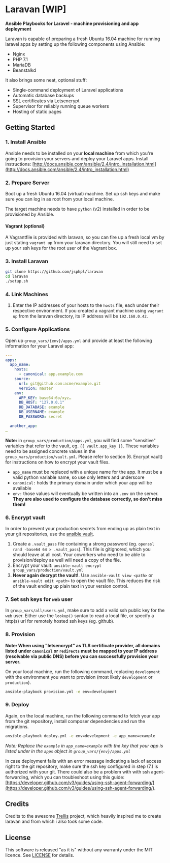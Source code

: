 # Laravan [WIP]

**Ansible Playbooks for Laravel - machine provisioning and app deployment**

Laravan is capable of preparing a fresh Ubuntu 16.04 machine for running laravel apps by setting up the following components using Ansible:

- Nginx
- PHP 7.1
- MariaDB
- Beanstalkd

It also brings some neat, optional stuff:

- Single-command deployment of Laravel applications
- Automatic database backups
- SSL certificates via Letsencrypt
- Supervisor for reliably running queue workers
- Hosting of static pages


## Getting Started

### 1. Install Ansible

Ansible needs to be installed on your **local machine** from which you're going to provision your servers and deploy your Laravel apps. Install instructions: [http://docs.ansible.com/ansible/2.4/intro_installation.html](http://docs.ansible.com/ansible/2.4/intro_installation.html)

### 2. Prepare Server

Boot up a fresh Ubuntu 16.04 (virtual) machine. Set up ssh keys and make sure you can log in as root from your local machine.

The target machine needs to have `python` (v2) installed in order to be provisioned by Ansible.

#### Vagrant (optional)

A Vagrantfile is provided with laravan, so you can fire up a fresh local vm by just stating `vagrant up` from your laravan directory. You will still need to set up your ssh keys for the root user of the Vagrant box.

### 3. Install Laravan

```bash
git clone https://github.com/jsphpl/laravan
cd laravan
./setup.sh
```

### 4. Link Machines

1. Enter the IP addresses of your hosts to the `hosts` file, each under their respective environment. If you created a vagrant machine using `vagrant up` from the laravan directory, its IP address will be `192.168.0.42`.

### 5. Configure Applications

Open up `group_vars/{env}/apps.yml` and provide at least the following information for your Laravel app:

```yml
---
apps:
  app_name:
    hosts:
      - canonical: app.example.com
    source:
      url: git@github.com:acme/example.git
      version: master
    env:
      APP_KEY: base64:6o/xyz…
      DB_HOST: "127.0.0.1"
      DB_DATABASE: example
      DB_USERNAME: example
      DB_PASSWORD: secret

  another_app:
…
```

**Note:** in `group_vars/production/apps.yml`, you will find some "sensitive" variables that refer to the vault, eg. `{{ vault.app_key }}`. These variables need to be assigned concrete values in the `group_vars/production/vault.yml`. Please refer to section (6. Encrypt vault) for instructions on how to encrypt your vault files.

- `app_name` must be replaced with a unique name for the app. It must be a valid python variable name, so use only letters and underscore
- `canonical:` holds the primary domain under which your app will be available
- `env:` those values will eventually be written into an `.env` on the server. **They are also used to configure the database correctly, so don't miss them!**


### 6. Encrypt vault

In order to prevent your production secrets from ending up as plain text in your git repositories, use the [ansible vault](http://docs.ansible.com/ansible/2.4/vault.html).

1. Create a `.vault_pass` file containing a strong password (eg. `openssl rand -base64 64 > .vault_pass`). This file is gitignored, which you should leave at all cost. Your coworkers who need to be able to provision/deploy as well will need a copy of the file.
2. Encrypt your vault: `ansible-vault encrypt group_vars/production/vault.yml`
3. **Never again decrypt the vault!**. Use `ansible-vault view <path>` or `ansible-vault edit <path>` to open the vault file. This reduces the risk of the vault ending up plain text in your version control.

### 7. Set ssh keys for `web` user

In `group_vars/all/users.yml`, make sure to add a valid ssh public key for the `web` user. Either use the `lookup()` syntax to read a local file, or specify a http(s) url for remotely hosted ssh keys (eg. github).

### 8. Provision

**Note: When using "letsencrypt" as TLS certificate provider, all domains listed under `canonical` or `redirects` must be mapped to your IP address (resolvable via public DNS) before you can successfully provision your server.**

On your local machine, run the following command, replacing `development` with the environment you want to provision (most likely `development` or `production`).

```bash
ansible-playbook provision.yml -e env=development
```

### 9. Deploy

Again, on the local machine, run the following command to fetch your app from the git repository, install composer dependencies and run the migrations.

```bash
ansible-playbook deploy.yml -e env=development -e app_name=example
```

*Note: Replace the `example` in `app_name=example` with the key that your app is listed under in the `apps` object in `group_vars/{env}/apps.yml`*

In case deployment fails with an error message indicating a lack of access right to the git repository, make sure the ssh key configured in step (7.) is authorized with your git. There could also be a problem with with ssh agent-forwarding, which you can troubleshoot using this guide: [https://developer.github.com/v3/guides/using-ssh-agent-forwarding/](https://developer.github.com/v3/guides/using-ssh-agent-forwarding/).

## Credits

Credits to the awesome [Trellis](https://github.com/roots/trellis) project, which heavily inspired me to create laravan and from which i also took some code.


## License

This software is released "as it is" without any warranty under the MIT licence. See [LICENSE](LICENSE) for details.
